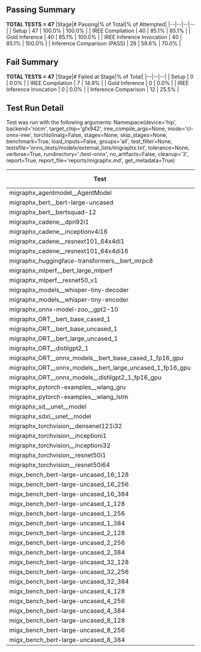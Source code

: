 ## Passing Summary

**TOTAL TESTS = 47**
|Stage|# Passing|% of Total|% of Attempted|
|--|--|--|--|
| Setup | 47 | 100.0% | 100.0% |
| IREE Compilation | 40 | 85.1% | 85.1% |
| Gold Inference | 40 | 85.1% | 100.0% |
| IREE Inference Invocation | 40 | 85.1% | 100.0% |
| Inference Comparison (PASS) | 28 | 59.6% | 70.0% |
## Fail Summary

**TOTAL TESTS = 47**
|Stage|# Failed at Stage|% of Total|
|--|--|--|
| Setup | 0 | 0.0% |
| IREE Compilation | 7 | 14.9% |
| Gold Inference | 0 | 0.0% |
| IREE Inference Invocation | 0 | 0.0% |
| Inference Comparison | 12 | 25.5% |
## Test Run Detail
Test was run with the following arguments:
Namespace(device='hip', backend='rocm', target_chip='gfx942', iree_compile_args=None, mode='cl-onnx-iree', torchtolinalg=False, stages=None, skip_stages=None, benchmark=True, load_inputs=False, groups='all', test_filter=None, testsfile='onnx_tests/models/external_lists/migraphx.txt', tolerance=None, verbose=True, rundirectory='./test-onnx', no_artifacts=False, cleanup='3', report=True, report_file='reports/migraphx.md', get_metadata=True)

| Test | Exit Status | Mean Benchmark Time (ms) | Notes |
|--|--|--|--|
| migraphx_agentmodel__AgentModel | compilation | None | |
| migraphx_bert__bert-large-uncased | PASS | 19.3799824833318 | |
| migraphx_bert__bertsquad-12 | compilation | None | |
| migraphx_cadene__dpn92i1 | Numerics | 64.47048423190911 | |
| migraphx_cadene__inceptionv4i16 | PASS | 149.29343437155086 | |
| migraphx_cadene__resnext101_64x4di1 | Numerics | 173.41797007247806 | |
| migraphx_cadene__resnext101_64x4di16 | compilation | None | |
| migraphx_huggingface-transformers__bert_mrpc8 | PASS | 7.039248238628108 | |
| migraphx_mlperf__bert_large_mlperf | Numerics | 24.853481564861838 | |
| migraphx_mlperf__resnet50_v1 | compilation | None | |
| migraphx_models__whisper-tiny-decoder | PASS | 42.38361171355434 | |
| migraphx_models__whisper-tiny-encoder | Numerics | 142.55665242671967 | |
| migraphx_onnx-model-zoo__gpt2-10 | compilation | None | |
| migraphx_ORT__bert_base_cased_1 | PASS | 107.1599329718285 | |
| migraphx_ORT__bert_base_uncased_1 | PASS | 106.7762171760911 | |
| migraphx_ORT__bert_large_uncased_1 | PASS | 472.1002063403527 | |
| migraphx_ORT__distilgpt2_1 | PASS | 61.285835013470866 | |
| migraphx_ORT__onnx_models__bert_base_cased_1_fp16_gpu | Numerics | 64.7885092731678 | |
| migraphx_ORT__onnx_models__bert_large_uncased_1_fp16_gpu | Numerics | 272.4453481949038 | |
| migraphx_ORT__onnx_models__distilgpt2_1_fp16_gpu | Numerics | 32.25776245669713 | |
| migraphx_pytorch-examples__wlang_gru | PASS | 17.290964345070154 | |
| migraphx_pytorch-examples__wlang_lstm | PASS | 6.7987609380746585 | |
| migraphx_sd__unet__model | import_model | None | |
| migraphx_sdxl__unet__model | import_model | None | |
| migraphx_torchvision__densenet121i32 | Numerics | 64.89035882281533 | |
| migraphx_torchvision__inceptioni1 | PASS | 61.211978762664565 | |
| migraphx_torchvision__inceptioni32 | PASS | 100.98604170516842 | |
| migraphx_torchvision__resnet50i1 | Numerics | 15.895537114843272 | |
| migraphx_torchvision__resnet50i64 | Numerics | 145.48849059889713 | |
| migx_bench_bert-large-uncased_16_128 | PASS | 32.65382242247913 | |
| migx_bench_bert-large-uncased_16_256 | PASS | 54.923485940656604 | |
| migx_bench_bert-large-uncased_16_384 | Numerics | 73.99603938338932 | |
| migx_bench_bert-large-uncased_1_128 | PASS | 11.930264285265727 | |
| migx_bench_bert-large-uncased_1_256 | PASS | 12.56812384374262 | |
| migx_bench_bert-large-uncased_1_384 | PASS | 19.5376342334957 | |
| migx_bench_bert-large-uncased_2_128 | PASS | 12.767475973250287 | |
| migx_bench_bert-large-uncased_2_256 | PASS | 13.249369021856559 | |
| migx_bench_bert-large-uncased_2_384 | PASS | 21.20208426030597 | |
| migx_bench_bert-large-uncased_32_128 | PASS | 67.38053889324267 | |
| migx_bench_bert-large-uncased_32_256 | PASS | 101.64081464920724 | |
| migx_bench_bert-large-uncased_32_384 | Numerics | 149.98548695196706 | |
| migx_bench_bert-large-uncased_4_128 | PASS | 14.37235389183573 | |
| migx_bench_bert-large-uncased_4_256 | PASS | 16.708691138774157 | |
| migx_bench_bert-large-uncased_4_384 | PASS | 26.08939546539828 | |
| migx_bench_bert-large-uncased_8_128 | PASS | 19.063452871197516 | |
| migx_bench_bert-large-uncased_8_256 | PASS | 27.24362204137903 | |
| migx_bench_bert-large-uncased_8_384 | PASS | 40.64152597942773 | |
